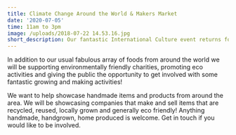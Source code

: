 ```yaml
---
title: Climate Change Around the World & Makers Market
date: '2020-07-05'
time: 11am to 3pm
image: /uploads/2018-07-22 14.53.16.jpg
short_description: Our fantastic International Culture event returns for the fourth year. This year we will focussing the theme around Climate Change!
---
```

In addition to our usual fabulous array of foods from around the world we will be supporting environmentally friendly charities, promoting eco activities and giving the public the opportunity to get involved with some fantastic growing and making activities!

We want to help showcase handmade items and products from around the area. We will be showcasing companies that make and sell items that are recycled, reused, locally grown and generally eco friendly! Anything handmade, handgrown, home produced is welcome. Get in touch if you would like to be involved.